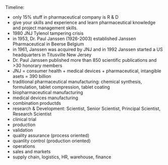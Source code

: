 Timeline: 

* only 15% stuff in pharmaceutical company is R & D
* give your skills and experience and learn pharmaceutical knowledge and project management skills. 
* 1980 JNJ Tylenol tampering crisis
* in 1953, Dr. Paul Janssen (1926-2003) established Janssen Pharmaceutical in Beerse Belgium 
* in 1961, Janssen was acquired by JNJ and in 1992 Janssen started a US headquarters in Titusville New Jersey
* Dr. Paul Janssen published more than 850 scientific publications and >30 honorary members
* JNJ = consumer health + medical devices + pharmaceutical, intangible asets = 390 billion
* traditional pharmaceutical manufacturing: chemical synthesis, formulation, tablet compression, tablet coating
* biopharmaceutical manufacturing
* medical devices manufacturing
* combination productds
* research & Development: Scientist, Senior Scientist, Principal Scientist, Research Scientist
* clinical trial
* production
* validation
* quality assurance (process oriented)
* quanlity control (production oriented)
* operations
* sales and markets
* supply chain, logistics, HR, warehouse, finance





